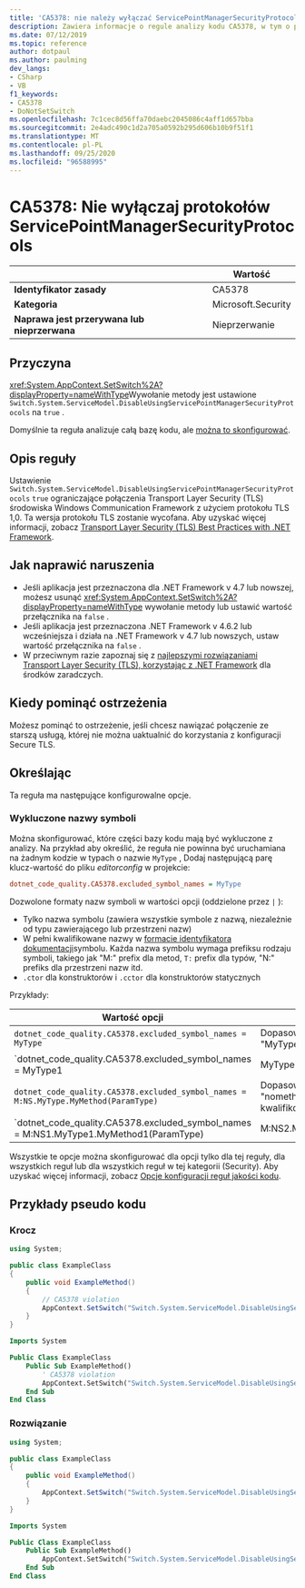 ```yaml
---
title: 'CA5378: nie należy wyłączać ServicePointManagerSecurityProtocols (analiza kodu)'
description: Zawiera informacje o regule analizy kodu CA5378, w tym o przyczynach, sposobach rozwiązywania naruszeń oraz o tym, kiedy należy je pominąć.
ms.date: 07/12/2019
ms.topic: reference
author: dotpaul
ms.author: paulming
dev_langs:
- CSharp
- VB
f1_keywords:
- CA5378
- DoNotSetSwitch
ms.openlocfilehash: 7c1cec8d56ffa70daebc2045086c4aff1d657bba
ms.sourcegitcommit: 2e4adc490c1d2a705a0592b295d606b10b9f51f1
ms.translationtype: MT
ms.contentlocale: pl-PL
ms.lasthandoff: 09/25/2020
ms.locfileid: "96588995"
---
```

# <a name="ca5378-do-not-disable-servicepointmanagersecurityprotocols"></a>CA5378: Nie wyłączaj protokołów ServicePointManagerSecurityProtocols

| | Wartość |
|-|-|
| **Identyfikator zasady** |CA5378|
| **Kategoria** |Microsoft.Security|
| **Naprawa jest przerywana lub nieprzerwana** |Nieprzerwanie|

## <a name="cause"></a>Przyczyna

<xref:System.AppContext.SetSwitch%2A?displayProperty=nameWithType>Wywołanie metody jest ustawione `Switch.System.ServiceModel.DisableUsingServicePointManagerSecurityProtocols` na `true` .

Domyślnie ta reguła analizuje całą bazę kodu, ale [można to skonfigurować](#configurability).

## <a name="rule-description"></a>Opis reguły

Ustawienie `Switch.System.ServiceModel.DisableUsingServicePointManagerSecurityProtocols` `true` ograniczające połączenia Transport Layer Security (TLS) środowiska Windows Communication Framework z użyciem protokołu TLS 1,0. Ta wersja protokołu TLS zostanie wycofana. Aby uzyskać więcej informacji, zobacz [Transport Layer Security (TLS) Best Practices with .NET Framework](../../../framework/network-programming/tls.md#switchsystemservicemodeldisableusingservicepointmanagersecurityprotocols).

## <a name="how-to-fix-violations"></a>Jak naprawić naruszenia

- Jeśli aplikacja jest przeznaczona dla .NET Framework v 4.7 lub nowszej, możesz usunąć <xref:System.AppContext.SetSwitch%2A?displayProperty=nameWithType> wywołanie metody lub ustawić wartość przełącznika na `false` .
- Jeśli aplikacja jest przeznaczona .NET Framework v 4.6.2 lub wcześniejsza i działa na .NET Framework v 4.7 lub nowszych, ustaw wartość przełącznika na `false` .
- W przeciwnym razie zapoznaj się z [najlepszymi rozwiązaniami Transport Layer Security (TLS), korzystając z .NET Framework](../../../framework/network-programming/tls.md) dla środków zaradczych.

## <a name="when-to-suppress-warnings"></a>Kiedy pominąć ostrzeżenia

Możesz pominąć to ostrzeżenie, jeśli chcesz nawiązać połączenie ze starszą usługą, której nie można uaktualnić do korzystania z konfiguracji Secure TLS.

## <a name="configurability"></a>Określając

Ta reguła ma następujące konfigurowalne opcje.

### <a name="excluded-symbol-names"></a>Wykluczone nazwy symboli

Można skonfigurować, które części bazy kodu mają być wykluczone z analizy. Na przykład aby określić, że reguła nie powinna być uruchamiana na żadnym kodzie w typach o nazwie `MyType` , Dodaj następującą parę klucz-wartość do pliku *editorconfig* w projekcie:

```ini
dotnet_code_quality.CA5378.excluded_symbol_names = MyType
```

Dozwolone formaty nazw symboli w wartości opcji (oddzielone przez `|` ):

- Tylko nazwa symbolu (zawiera wszystkie symbole z nazwą, niezależnie od typu zawierającego lub przestrzeni nazw)
- W pełni kwalifikowane nazwy w [formacie identyfikatora dokumentacji](https://github.com/dotnet/csharplang/blob/master/spec/documentation-comments.md#id-string-format)symbolu. Każda nazwa symbolu wymaga prefiksu rodzaju symboli, takiego jak "M:" prefix dla metod, `T:` prefix dla typów, "N:" prefiks dla przestrzeni nazw itd.
- `.ctor` dla konstruktorów i `.cctor` dla konstruktorów statycznych

Przykłady:

| Wartość opcji | Podsumowanie |
| --- | --- |
|`dotnet_code_quality.CA5378.excluded_symbol_names = MyType` | Dopasowuje wszystkie symbole o nazwie "MyType" w kompilacji
|`dotnet_code_quality.CA5378.excluded_symbol_names = MyType1|MyType2` | Dopasowuje wszystkie symbole o nazwie "MyType1" lub "MyType2" w kompilacji
|`dotnet_code_quality.CA5378.excluded_symbol_names = M:NS.MyType.MyMethod(ParamType)` | Dopasowuje określoną metodę "nomethod" przy użyciu podanego w pełni kwalifikowanego podpisu
|`dotnet_code_quality.CA5378.excluded_symbol_names = M:NS1.MyType1.MyMethod1(ParamType)|M:NS2.MyType2.MyMethod2(ParamType)` | Dopasowuje określone metody "MyMethod1" i "MyMethod2" z odpowiednimi w pełni kwalifikowanymi sygnaturami

Wszystkie te opcje można skonfigurować dla opcji tylko dla tej reguły, dla wszystkich reguł lub dla wszystkich reguł w tej kategorii (Security). Aby uzyskać więcej informacji, zobacz [Opcje konfiguracji reguł jakości kodu](../code-quality-rule-options.md).

## <a name="pseudo-code-examples"></a>Przykłady pseudo kodu

### <a name="violation"></a>Krocz

```csharp
using System;

public class ExampleClass
{
    public void ExampleMethod()
    {
        // CA5378 violation
        AppContext.SetSwitch("Switch.System.ServiceModel.DisableUsingServicePointManagerSecurityProtocols", true);
    }
}
```

```vb
Imports System

Public Class ExampleClass
    Public Sub ExampleMethod()
        ' CA5378 violation
        AppContext.SetSwitch("Switch.System.ServiceModel.DisableUsingServicePointManagerSecurityProtocols", true)
    End Sub
End Class
```

### <a name="solution"></a>Rozwiązanie

```csharp
using System;

public class ExampleClass
{
    public void ExampleMethod()
    {
        AppContext.SetSwitch("Switch.System.ServiceModel.DisableUsingServicePointManagerSecurityProtocols", false);
    }
}
```

```vb
Imports System

Public Class ExampleClass
    Public Sub ExampleMethod()
        AppContext.SetSwitch("Switch.System.ServiceModel.DisableUsingServicePointManagerSecurityProtocols", false)
    End Sub
End Class
```
